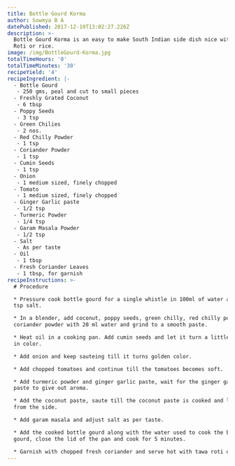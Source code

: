 ```yaml
---
title: Bottle Gourd Korma
author: Sowmya B A
datePublished: 2017-12-19T13:02:27.226Z
description: >-
  Bottle Gourd Korma is an easy to make South Indian side dish nice with Tawa
  Roti or rice.
image: /img/BottleGourd-Korma.jpg
totalTimeHours: '0'
totalTimeMinutes: '30'
recipeYield: '4'
recipeIngredient: |-
  - Bottle Gourd
   - 250 gms, peal and cut to small pieces
  - Freshly Grated Coconut
   - 6 tbsp
  - Poppy Seeds
   - 3 tsp
  - Green Chilies
   - 2 nos.
  - Red Chilly Powder
   - 1 tsp
  - Coriander Powder
   - 1 tsp
  - Cumin Seeds
   - 1 tsp
  - Onion
   - 1 medium sized, finely chopped
  - Tomato
   - 1 medium sized, finely chopped
  - Ginger Garlic paste
   - 1/2 tsp
  - Turmeric Powder
   - 1/4 tsp
  - Garam Masala Powder
   - 1/2 tsp
  - Salt
   - As per taste
  - Oil
   - 1 tbsp
  - Fresh Coriander Leaves
   - 1 tbsp, for garnish
recipeInstructions: >-
  # Procedure

  * Pressure cook bottle gourd for a single whistle in 100ml of water and 1/2
  tsp salt.

  * In a blender, add coconut, poppy seeds, green chilly, red chilly powder,
  coriander powder with 20 ml water and grind to a smooth paste.

  * Heat oil in a cooking pan. Add cumin seeds and let it turn a little golden
  in color.

  * Add onion and keep sauteing till it turns golden color. 

  * Add chopped tomatoes and continue till the tomatoes becomes soft. 

  * Add turmeric powder and ginger garlic paste, wait for the ginger garlic
  paste to give out aroma. 

  * Add the coconut paste, saute till the coconut paste is cooked and leaves oil
  from the side. 

  * Add garam masala and adjust salt as per taste.

  * Add the cooked bottle gourd along with the water used to cook the bottle
  gourd, close the lid of the pan and cook for 5 minutes. 

  * Garnish with chopped fresh coriander and serve hot with tawa roti or rice.
---
```



